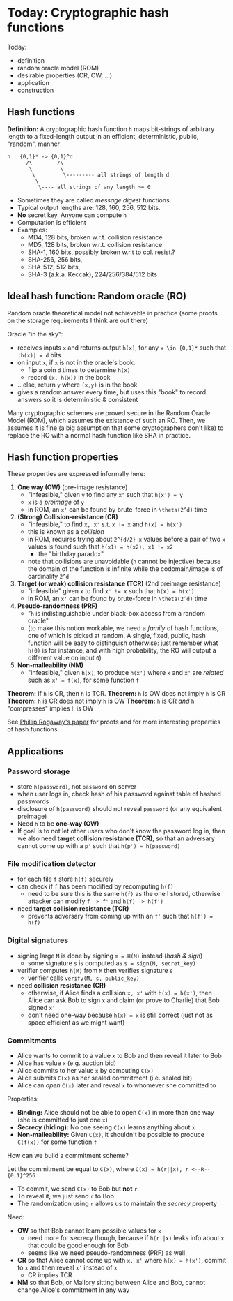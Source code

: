Today: Cryptographic hash functions
===================================

Today:

 - definition
 - random oracle model (ROM)
 - desirable properties (CR, OW, ...)
 - application
 - construction

Hash functions
--------------

**Definition:** A cryptographic hash function `h` maps bit-strings of arbitrary
length to a fixed-length output in an efficient, deterministic, public,
"random", manner

    h : {0,1}* -> {0,1}^d
          /\        /\
           \         \
            \         \--------- all strings of length d
             \
              \---- all strings of any length >= 0

 - Sometimes they are called _message digest_ functions.
 - Typical output lengths are: 128, 160, 256, 512 bits.
 - **No** secret key. Anyone can compute `h`
 - Computation is efficient
 - Examples: 
   + MD4, 128 bits, broken w.r.t. collision resistance
   + MD5, 128 bits, broken w.r.t. collision resistance
   + SHA-1, 160 bits, possibly broken w.r.t to col. resist.?
   + SHA-256, 256 bits,
   + SHA-512, 512 bits,
   + SHA-3 (a.k.a. Keccak), 224/256/384/512 bits

Ideal hash function: Random oracle (RO)
---------------------------------------

Random oracle theoretical model not achievable in practice (some proofs on the
storage requirements I think are out there)

Oracle "in the sky":

 - receives inputs `x` and returns output `h(x)`, for any `x \in {0,1}*` such
   that `|h(x)| = d` bits
 - on input `x`, if `x` is not in the oracle's book:
   + flip a coin `d` times to determine `h(x)`
   + record `(x, h(x))` in the book
 - ...else, return `y` where `(x,y)` is in the book
 - gives a random answer every time, but uses this "book" to record answers so
   it is deterministic & consistent

Many cryptographic schemes are proved secure in the Random Oracle Model (ROM),
which assumes the existence of such an RO. Then, we assumes it is fine (a big
assumption that some cryptographers don't like) to replace the RO with a normal
hash function like SHA in practice.

Hash function properties
------------------------

These properties are expressed informally here:

 1. **One way (OW)** (pre-image resistance)
    + "infeasible," given `y` to find any `x'` such that `h(x') = y`
    + `x` is a _preimage_ of `y`
    + in ROM, an `x'` can be found by brute-force in `\theta(2^d)` time
 2. **(Strong) Collision-resistance (CR)**
    + "infeasible," to find `x, x'` s.t. `x != x` and `h(x) = h(x')`
    + this is known as a _collision_
    + in ROM, requires trying about `2^{d/2} x` values before a pair of two `x` 
      values is found such that `h(x1) = h(x2), x1 != x2`
        - the "birthday paradox"
    + note that collisions are unavoidable (`h` cannot be injective) because
      the domain of the function is infinite while the codomain/image is of
      cardinality `2^d`
 3. **Target (or weak) collision resistance (TCR)** (2nd preimage resistance)
    + "infeasible" given `x` to find `x' != x` such that `h(x) = h(x')`
    + in ROM, an `x'` can be found by brute-force in `\theta(2^d)` time
 4. **Pseudo-randomness (PRF)**
    + "`h` is indistinguishable under black-box access from a random oracle"
    + (to make this notion workable, we need a _family_ of hash functions, one
       of which is picked at random. A single, fixed, public, hash function will
       be easy to distinguish otherwise: just remember what `h(0)` is for
       instance, and with high probability, the RO will output a different value
       on input `0`)
 5. **Non-malleability (NM)**
    + "infeasible," given `h(x)`, to produce `h(x')` where `x` and `x'` are _related_ such as `x' = f(x)`, for some function `f`

**Theorem:** If `h` is CR, then `h` is TCR.
**Theorem:** `h` is OW does not imply `h` is CR
**Theorem:** `h` is CR does not imply `h` is OW
**Theorem:** `h` is CR _and_ `h` "compresses" implies `h` is OW

See [Phillip Rogaway's paper](papers/rogaway-hashes.pdf) for proofs and for more interesting properties of hash functions.

Applications
------------

### Password storage

 - store `h(password)`, not `password` on server
 - when user logs in, check hash of his password against table of hashed passwords
 - disclosure of `h(password)` should not reveal `password` (or any equivalent
   preimage)
 - Need `h` to be **one-way (OW)**
 - If goal is to not let other users who don't know the password log in, then
   we also need **target collision resistance (TCR)**, so that an adversary
   cannot come up with a `p'` such that `h(p') = h(password)`

### File modification detector

 - for each file `f` store `h(f)` securely
 - can check if `f` has been modified by recomputing `h(f)`
   + need to be sure this is the same `h(f)` as the one I stored, otherwise
     attacker can modify `f -> f'` and `h(f) -> h(f')`
 - need **target collision resistance (TCR)**
   + prevents adversary from coming up with an `f'` such that `h(f') = h(f)`

### Digital signatures

 - signing large `M` is done by signing `m = H(M)` instead (_hash & sign_)
   + some signature `s` is computed as `s = sign(M, secret_key)`
 - verifier computes `h(M)` from  `M` then verifies signature `s`
   + verifier calls `verify(M, s, public_key)`
 - need **collision resistance (CR)**
   + otherwise, if Alice finds a collision `x, x'` with `h(x) = h(x')`, then
     Alice can ask Bob to sign `x` and claim (or prove to Charlie) that Bob
     signed `x'`
   + don't need one-way because `h(x) = x` is still correct (just not as 
     space efficient as we might want)

### Commitments

 - Alice wants to commit to a value `x` to Bob and then reveal it later to Bob
 - Alice has value `x` (e.g. auction bid)
 - Alice commits to her value `x` by computing `C(x)`
 - Alice submits `C(x)` as her sealed commitment (i.e. sealed bit)
 - Alice can _open_ `C(x)` later and reveal `x` to whomever she committed to

Properties:

 - **Binding:** Alice should not be able to open `C(x)` in more than one way (she
   is committed to just one `x`)
 - **Secrecy (hiding):** No one seeing `C(x)` learns anything about `x`
 - **Non-malleability:** Given `C(x)`, it shouldn't be possible to produce 
   `C(f(x))` for some function `f`
 
How can we build a commitment scheme?

Let the commitment be equal to `C(x)`, where `C(x) = h(r||x), r <--R-- {0,1}^256`

 - To commit, we send `C(x)` to Bob but **not** `r`
 - To reveal it, we just send `r` to Bob
 - The randomization using `r` allows us to maintain the _secrecy_ property

Need: 

 - **OW** so that Bob cannot learn possible values for `x` 
   + need more for secrecy though, because if `h(r||x)` leaks info about `x`
     that could be good enough for Bob
   + seems like we need pseudo-randomness (PRF) as well
 - **CR** so that Alice cannot come up with `x, x'` where `h(x) = h(x')`, commit
   to `x` and then reveal `x'` instead of `x`
   + CR implies TCR
 - **NM** so that Bob, or Mallory sitting between Alice and Bob, cannot change
   Alice's commitment in any way

